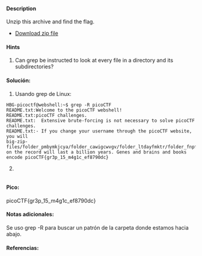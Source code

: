 
#### Description
Unzip this archive and find the flag.

- [Download zip file](https://artifacts.picoctf.net/c/503/big-zip-files.zip)

#### Hints 
1. Can grep be instructed to look at every file in a directory and its subdirectories?


#### Solución:

1. Usando grep de Linux:

````
HBG-picoctf@webshell:~$ grep -R picoCTF
README.txt:Welcome to the picoCTF webshell!
README.txt:picoCTF challenges.
README.txt:  Extensive brute-forcing is not necessary to solve picoCTF challenges.
README.txt:- If you change your username through the picoCTF website, you will
big-zip-files/folder_pmbymkjcya/folder_cawigcwvgv/folder_ltdayfmktr/folder_fnpfclfyee/whzxrpivpqld.txt:information on the record will last a billion years. Genes and brains and books encode picoCTF{gr3p_15_m4g1c_ef8790dc}
`````

2.

````

`````

#### Pico:
picoCTF{gr3p_15_m4g1c_ef8790dc}

#### Notas adicionales:
Se uso grep -R para buscar un patrón de la carpeta donde estamos hacia abajo.

#### Referencias:



